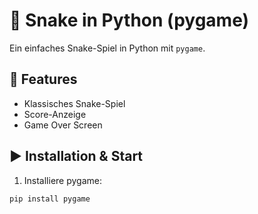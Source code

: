 # 🐍 Snake in Python (pygame)

Ein einfaches Snake-Spiel in Python mit `pygame`.

## 🔧 Features
- Klassisches Snake-Spiel
- Score-Anzeige
- Game Over Screen

## ▶️ Installation & Start
1. Installiere pygame:
```bash
pip install pygame
